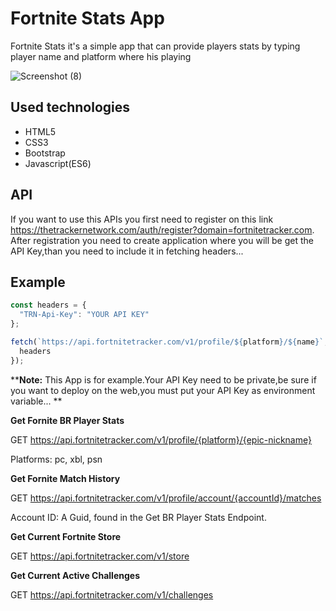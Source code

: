 # Fortnite Stats App

Fortnite Stats it's a simple app that can provide players stats by typing player name and platform where his playing

![Screenshot (8)](https://user-images.githubusercontent.com/44750763/63176235-dc21f480-c045-11e9-81aa-cb3ec1f55ad4.png)

## Used technologies

- HTML5
- CSS3
- Bootstrap
- Javascript(ES6)

## API

If you want to use this APIs you first need to register on this link https://thetrackernetwork.com/auth/register?domain=fortnitetracker.com.
After registration you need to create application where you will be get the API Key,than you need to include it in fetching headers...

## Example

```js
const headers = {
  "TRN-Api-Key": "YOUR API KEY"
};

fetch(`https://api.fortnitetracker.com/v1/profile/${platform}/${name}`, {
  headers
});
```

**<b>Note:</b> This App is for example.Your API Key need to be private,be sure if you want to deploy on the web,you must put your API Key as environment variable... **

<b>Get Fornite BR Player Stats</b>

GET https://api.fortnitetracker.com/v1/profile/{platform}/{epic-nickname}

Platforms: pc, xbl, psn

<b>Get Fornite Match History</b>

GET https://api.fortnitetracker.com/v1/profile/account/{accountId}/matches

Account ID: A Guid, found in the Get BR Player Stats Endpoint.

<b>Get Current Fortnite Store</b>

GET https://api.fortnitetracker.com/v1/store

<b>Get Current Active Challenges</b>

GET https://api.fortnitetracker.com/v1/challenges
